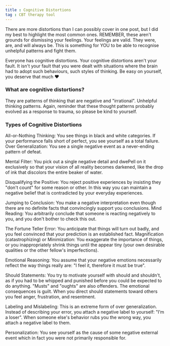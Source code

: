 ```yaml
---
title : Cognitive Distortions
tag : CBT therapy tool
---
```



There are more distortions than I can possibly cover in one post, but I did my best to highlight the most common ones. REMEMBER, these aren't grounds for dismissing your feelings. Your feelings are valid. They were, are, and will always be. This is something for YOU to be able to recognise unhelpful patterns and fight them.  
  
Everyone has cognitive distortions. Your cognitive distortions aren't your fault. It isn't your fault that you were dealt with situations where the brain had to adopt such behaviours, such styles of thinking. Be easy on yourself, you deserve that much ♥

### What are cognitive distortions?
They are patterns of thinking that are negative and "irrational". Unhelpful thinking patterns. Again, reminder that these thought patterns probably evolved as a response to trauma, so please be kind to yourself.


### Types of Cognitive Distortions
All-or-Nothing Thinking: You see things in black and white categories. If your performance falls short of perfect, you see yourself as a total failure.
Over Generalization: You see a single negative event as a never-ending pattern of defeat.

Mental Filter: You pick out a single negative detail and dwePell on it exclusively so that your vision of all reality becomes darkened, like the drop of ink that discolors the entire beaker of water.

Disqualifying the Positive: You reject positive experiences by insisting they "don't count" for some reason or other. In this way you can maintain a negative belief that is contradicted by your everyday experiences.

Jumping to Conclusion: You make a negative interpretation even though there are no definite facts that convincingly support you conclusions.
Mind Reading: You arbitrarily conclude that someone is reacting negatively to you, and you don't bother to check this out.

The Fortune Teller Error: You anticipate that things will turn out badly, and you feel convinced that your prediction is an established fact.
Magnification (catastrophizing) or Minimization: You exaggerate the importance of things, or you inappropriately shrink things until the appear tiny (your own desirable qualities or the other fellow's imperfections).

Emotional Reasoning: You assume that your negative emotions necessarily reflect the way things really are: "I feel it, therefore it must be true".

Should Statements: You try to motivate yourself with should and shouldn't, as if you
had to be whipped and punished before you could be expected to do anything. 
"Musts" and "oughts" are also offenders. The emotional consequences is guilt. When you direct should statements toward others you feel anger, frustration, and resentment.

Labeling and Mislabeling: This is an extreme form of over generalization. Instead of describing your error, you attach a negative label to yourself: "I’m a loser". When someone else's behavior rubs you the wrong way, you attach a negative label to them.

Personalization: You see yourself as the cause of some negative external event which in fact you were not primarily responsible for.